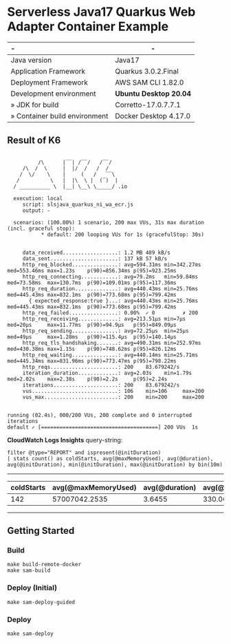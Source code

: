# Serverless Java17 Quarkus Web Adapter Container Example

| -                             | -                        |
|:------------------------------|--------------------------|
| Java version                  | Java17                   |
| Application Framework         | Quarkus 3.0.2.Final      |
| Deployment Framework          | AWS SAM CLI 1.82.0       |
| Development environment       | **Ubuntu Desktop 20.04** |
| » JDK for build               | Corretto-17.0.7.7.1      |
| » Container build environment | Docker Desktop 4.17.0    |

## Result of K6

```

          /\      |‾‾| /‾‾/   /‾‾/   
     /\  /  \     |  |/  /   /  /    
    /  \/    \    |     (   /   ‾‾\  
   /          \   |  |\  \ |  (‾)  | 
  / __________ \  |__| \__\ \_____/ .io

  execution: local
     script: slsjava_quarkus_ni_wa_ecr.js
     output: -

  scenarios: (100.00%) 1 scenario, 200 max VUs, 31s max duration (incl. graceful stop):
           * default: 200 looping VUs for 1s (gracefulStop: 30s)


     data_received..................: 1.2 MB 489 kB/s
     data_sent......................: 137 kB 57 kB/s
     http_req_blocked...............: avg=594.31ms min=342.27ms med=553.46ms max=1.23s    p(90)=856.34ms p(95)=923.25ms
     http_req_connecting............: avg=79.2ms   min=59.84ms  med=73.58ms  max=130.7ms  p(90)=109.01ms p(95)=117.36ms
     http_req_duration..............: avg=440.43ms min=25.76ms  med=445.43ms max=832.1ms  p(90)=773.68ms p(95)=799.42ms
       { expected_response:true }...: avg=440.43ms min=25.76ms  med=445.43ms max=832.1ms  p(90)=773.68ms p(95)=799.42ms
     http_req_failed................: 0.00%  ✓ 0         ✗ 200  
     http_req_receiving.............: avg=213.51µs min=7µs      med=20µs     max=11.77ms  p(90)=94.9µs   p(95)=849.09µs
     http_req_sending...............: avg=72.25µs  min=25µs     med=49µs     max=1.28ms   p(90)=115.4µs  p(95)=140.14µs
     http_req_tls_handshaking.......: avg=490.31ms min=252.97ms med=430.38ms max=1.15s    p(90)=748.62ms p(95)=826.12ms
     http_req_waiting...............: avg=440.14ms min=25.71ms  med=445.34ms max=831.96ms p(90)=773.47ms p(95)=798.22ms
     http_reqs......................: 200    83.679242/s
     iteration_duration.............: avg=2.03s    min=1.79s    med=2.02s    max=2.38s    p(90)=2.2s     p(95)=2.24s   
     iterations.....................: 200    83.679242/s
     vus............................: 106    min=106     max=200
     vus_max........................: 200    min=200     max=200


running (02.4s), 000/200 VUs, 200 complete and 0 interrupted iterations
default ✓ [======================================] 200 VUs  1s
```

**CloudWatch Logs Insights**
query-string:
```
filter @type="REPORT" and ispresent(@initDuration)
| stats count() as coldStarts, avg(@maxMemoryUsed), avg(@duration), avg(@initDuration), min(@initDuration), max(@initDuration) by bin(10m)
```
---
| coldStarts | avg(@maxMemoryUsed) | avg(@duration) | avg(@initDuration) | min(@initDuration) | max(@initDuration) |
|------------|---------------------|----------------|--------------------|--------------------|--------------------|
| 142        | 57007042.2535       | 3.6455         | 330.0665           | 127.09             | 566.46             |
---

## Getting Started

### Build
```make
make build-remote-docker
make sam-build
```

### Deploy (Initial)
```make
make sam-deploy-guided
```

### Deploy
```
make sam-deploy
```
